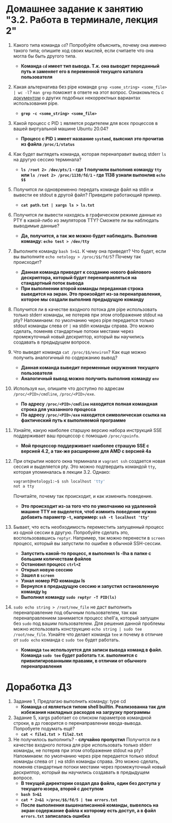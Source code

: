 # Домашнее задание к занятию "3.2. Работа в терминале, лекция 2"

1. Какого типа команда `cd`? Попробуйте объяснить, почему она именно такого типа; опишите ход своих мыслей, если считаете что она могла бы быть другого типа.
    - **Команда `cd` имеет тип вывода. Т.к. она выводит переданный путь и заменяет его в переменной текущего каталога пользователя**
1. Какая альтернатива без pipe команде `grep <some_string> <some_file> | wc -l`? `man grep` поможет в ответе на этот вопрос. Ознакомьтесь с [документом](http://www.smallo.ruhr.de/award.html) о других подобных некорректных вариантах использования pipe.
    - **`grep -c <some_string> <some_file>`**
1. Какой процесс с PID `1` является родителем для всех процессов в вашей виртуальной машине Ubuntu 20.04?
    - **Процесс с PID `1` имеет название `systemd`, выяснил это прочитав из файла `/proc/1/status`**
1. Как будет выглядеть команда, которая перенаправит вывод stderr `ls` на другую сессию терминала?
    - **`ls /root 2> /dev/pts/1` - где 1 получили выполнив команду `tty` или `ls /root 2> /proc/1138/fd/1` - где 1138 узнали выпонлив `echo $$`**
1. Получится ли одновременно передать команде файл на stdin и вывести ее stdout в другой файл? Приведите работающий пример.
    - **`cat path.txt | xargs ls > ls.txt`**
1. Получится ли вывести находясь в графическом режиме данные из PTY в какой-либо из эмуляторов TTY? Сможете ли вы наблюдать выводимые данные?
   - **Да, получится, а так же можно будет наблюдать. Выполнив команду: `echo test > /dev/tty`**
1. Выполните команду `bash 5>&1`. К чему она приведет? Что будет, если вы выполните `echo netology > /proc/$$/fd/5`? Почему так происходит?
    - **Данная команда приведет к созданию нового файлового дескриптора, который будет перенаправляться на стандартный поток вывода**
    - **При выполнении второй команды переданная строка выведится на экран. Это произойдет из-за перенаправления, которое мы создали выполнив предыдущую команду** 
1. Получится ли в качестве входного потока для pipe использовать только stderr команды, не потеряв при этом отображение stdout на pty? Напоминаем: по умолчанию через pipe передается только stdout команды слева от `|` на stdin команды справа.
Это можно сделать, поменяв стандартные потоки местами через промежуточный новый дескриптор, который вы научились создавать в предыдущем вопросе.
1. Что выведет команда `cat /proc/$$/environ`? Как еще можно получить аналогичный по содержанию вывод?
    - **Данная команда выведит переменные окружения текущего пользователя**
    - **Аналогичный вывод можно получить выполнив команду `env`**
1. Используя `man`, опишите что доступно по адресам `/proc/<PID>/cmdline`, `/proc/<PID>/exe`.
    - **По адресу `/proc/<PID>/cmdline` находится полная командная строка для указанного процесса**
    - **По адресу `/proc/<PID>/exe` находится символическая ссылка на фактический путь к выполняемой программе**
1. Узнайте, какую наиболее старшую версию набора инструкций SSE поддерживает ваш процессор с помощью `/proc/cpuinfo`.
    - **Мой процессор поддерживает наиболее страшую SSE с версией 4.2, а так-же расширение для AMD с версией 4a**
1. При открытии нового окна терминала и `vagrant ssh` создается новая сессия и выделяется pty. Это можно подтвердить командой `tty`, которая упоминалась в лекции 3.2. Однако:

    ```bash
	vagrant@netology1:~$ ssh localhost 'tty'
	not a tty
    ```

	Почитайте, почему так происходит, и как изменить поведение.
    - **Это происходит из-за того что по умолчанию на удаленной машине TTY не выделется, чтоб измнить поведение нужно добавить параметр `-t`, например: `ssh -t localhost 'tty'`**
1. Бывает, что есть необходимость переместить запущенный процесс из одной сессии в другую. Попробуйте сделать это, воспользовавшись `reptyr`. Например, так можно перенести в `screen` процесс, который вы запустили по ошибке в обычной SSH-сессии.
    - **Запустить какой-то процесс, я выполнил ls -lha в папке с большим количествам файлов**
    - **Остановил процесс `ctrl+Z`**
    - **Открыл новую сессию**
    - **Зашел в `screen`**
    - **Узнал номер PID команды ls**
    - **Вернулся в предыдущую сессию и запустил остановленную команду `bg`**  
    - **Выполнил команду `sudo reptyr -T PID(ls)`**
1. `sudo echo string > /root/new_file` не даст выполнить перенаправление под обычным пользователем, так как перенаправлением занимается процесс shell'а, который запущен без `sudo` под вашим пользователем. Для решения данной проблемы можно использовать конструкцию `echo string | sudo tee /root/new_file`. Узнайте что делает команда `tee` и почему в отличие от `sudo echo` команда с `sudo tee` будет работать.
    - **Команда `tee` используется для записи вывода команд в файл. Команда `sudo tee` будет работать т.к. выполнится с привилигированными правами, в отличии от обычного перенаправления**
    
# Доработка ДЗ

1. Задание 1, Предлагаю выполнить команду: type cd
    - **Команда `cd` являеться типом shell builtin. Реализованна так для избежания накладных расходов на загрузку программы**
1. Задание 5, xargs работает со списком параметров командной строки, в дз говорится о перенаправлении ввода-вывода. Попробуете подумать ещё?
    - **`cat < file1.txt > file2.txt`**
1. Не получилось выполнить? - **случайно пропустил**
Получится ли в качестве входного потока для pipe использовать только stderr команды, не потеряв при этом отображение stdout на pty? Напоминаем: по умолчанию через pipe передается только stdout команды слева от `|` на stdin команды справа.
Это можно сделать, поменяв стандартные потоки местами через промежуточный новый дескриптор, который вы научились создавать в предыдущем вопросе.
   - **В текущей директории создал два файла, один без доступа у текущего юзера, второй с доступом**
   - **`bash 5>&1`**
   - **`cat * 2>&1 >/proc/$$/fd/5 | tee errors.txt`**
   - **После выполнения вышенаписанной команды, вывелось на экран содержание файла к которому есть доступ, а в файл `errors.txt` записалась ошибка**